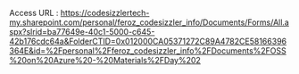 Access URL : https://codesizzlertech-my.sharepoint.com/personal/feroz_codesizzler_info/Documents/Forms/All.aspx?slrid=ba77649e-40c1-5000-c645-42b176cdc64a&FolderCTID=0x012000CA05371272C89A4782CE58166396364E&id=%2Fpersonal%2Fferoz_codesizzler_info%2FDocuments%2FOSS%20on%20Azure%20-%20Materials%2FDay%202
